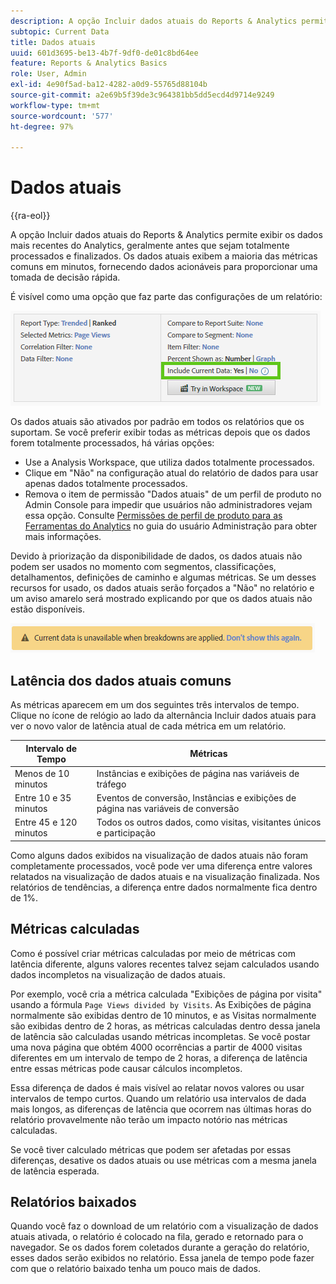 ```yaml
---
description: A opção Incluir dados atuais do Reports & Analytics permite exibir os dados mais recentes do Analytics, geralmente antes que sejam totalmente processados e finalizados. Os dados atuais exibem a maioria das métricas comuns em minutos, fornecendo dados acionáveis para proporcionar uma tomada de decisão rápida.
subtopic: Current Data
title: Dados atuais
uuid: 601d3695-be13-4b7f-9df0-de01c8bd64ee
feature: Reports & Analytics Basics
role: User, Admin
exl-id: 4e90f5ad-ba12-4282-a0d9-55765d88104b
source-git-commit: a2e69b5f39de3c964381bb5dd5ecd4d9714e9249
workflow-type: tm+mt
source-wordcount: '577'
ht-degree: 97%

---
```


# Dados atuais

{{ra-eol}}

A opção Incluir dados atuais do Reports &amp; Analytics permite exibir os dados mais recentes do Analytics, geralmente antes que sejam totalmente processados e finalizados. Os dados atuais exibem a maioria das métricas comuns em minutos, fornecendo dados acionáveis para proporcionar uma tomada de decisão rápida.

É visível como uma opção que faz parte das configurações de um relatório:

![Captura de tela Dados atuais](assets/current_data.png)

Os dados atuais são ativados por padrão em todos os relatórios que os suportam. Se você preferir exibir todas as métricas depois que os dados forem totalmente processados, há várias opções:

* Use a Analysis Workspace, que utiliza dados totalmente processados.
* Clique em &quot;Não&quot; na configuração atual do relatório de dados para usar apenas dados totalmente processados.
* Remova o item de permissão &quot;Dados atuais&quot; de um perfil de produto no Admin Console para impedir que usuários não administradores vejam essa opção. Consulte [Permissões de perfil de produto para as Ferramentas do Analytics](/help/admin/admin-console/permissions/analytics-tools.md) no guia do usuário Administração para obter mais informações.

Devido à priorização da disponibilidade de dados, os dados atuais não podem ser usados no momento com segmentos, classificações, detalhamentos, definições de caminho e algumas métricas. Se um desses recursos for usado, os dados atuais serão forçados a &quot;Não&quot; no relatório e um aviso amarelo será mostrado explicando por que os dados atuais não estão disponíveis.

![Aviso de dados atuais](assets/current_data_notice.png)

## Latência dos dados atuais comuns

As métricas aparecem em um dos seguintes três intervalos de tempo. Clique no ícone de relógio ao lado da alternância Incluir dados atuais para ver o novo valor de latência atual de cada métrica em um relatório.

| Intervalo de Tempo | Métricas |
| --- | --- |
| Menos de 10 minutos | Instâncias e exibições de página nas variáveis de tráfego |
| Entre 10 e 35 minutos | Eventos de conversão, Instâncias e exibições de página nas variáveis de conversão |
| Entre 45 e 120 minutos | Todos os outros dados, como visitas, visitantes únicos e participação |

Como alguns dados exibidos na visualização de dados atuais não foram completamente processados, você pode ver uma diferença entre valores relatados na visualização de dados atuais e na visualização finalizada. Nos relatórios de tendências, a diferença entre dados normalmente fica dentro de 1%.

## Métricas calculadas 

Como é possível criar métricas calculadas por meio de métricas com latência diferente, alguns valores recentes talvez sejam calculados usando dados incompletos na visualização de dados atuais.

Por exemplo, você cria a métrica calculada &quot;Exibições de página por visita&quot; usando a fórmula `Page Views divided by Visits`. As Exibições de página normalmente são exibidas dentro de 10 minutos, e as Visitas normalmente são exibidas dentro de 2 horas, as métricas calculadas dentro dessa janela de latência são calculadas usando métricas incompletas. Se você postar uma nova página que obtém 4000 ocorrências a partir de 4000 visitas diferentes em um intervalo de tempo de 2 horas, a diferença de latência entre essas métricas pode causar cálculos incompletos.

Essa diferença de dados é mais visível ao relatar novos valores ou usar intervalos de tempo curtos. Quando um relatório usa intervalos de dada mais longos, as diferenças de latência que ocorrem nas últimas horas do relatório provavelmente não terão um impacto notório nas métricas calculadas.

Se você tiver calculado métricas que podem ser afetadas por essas diferenças, desative os dados atuais ou use métricas com a mesma janela de latência esperada.

## Relatórios baixados

Quando você faz o download de um relatório com a visualização de dados atuais ativada, o relatório é colocado na fila, gerado e retornado para o navegador. Se os dados forem coletados durante a geração do relatório, esses dados serão exibidos no relatório. Essa janela de tempo pode fazer com que o relatório baixado tenha um pouco mais de dados.
